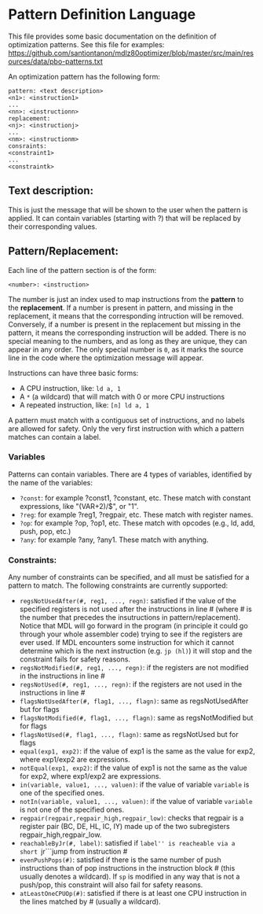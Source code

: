 # Pattern Definition Language

This file provides some basic documentation on the definition of optimization patterns. See this file for examples: https://github.com/santiontanon/mdlz80optimizer/blob/master/src/main/resources/data/pbo-patterns.txt

An optimization pattern has the following form:

```
pattern: <text description>
<n1>: <instruction1>
...
<nn>: <instructionn>
replacement:
<nj>: <instructionj>
...
<nm>: <instructionm>
consraints:
<constraint1>
...
<constraintk>
```

## Text description:

This is just the message that will be shown to the user when the pattern is applied. It can contain variables (starting with ?) that will be replaced by their corresponding values.


## Pattern/Replacement:

Each line of the pattern section is of the form:

```
<number>: <instruction>
```

The number is just an index used to map instructions from the **pattern** to the **replacement**. If a number is present in pattern, and missing in the replacement, it means that the corresponding intruction will be removed. Conversely, if a number is present in the replacement but missing in the pattern, it means the corresponding instruction will be added. There is no special meaning to the numbers, and as long as they are unique, they can appear in any order. The only special number is ```0```, as it marks the source line in the code where the optimization message will appear.

Instructions can have three basic forms:

- A CPU instruction, like: ```ld a, 1```
- A ```*``` (a wildcard) that will match with 0 or more CPU instructions
- A repeated instruction, like: ```[n] ld a, 1```

A pattern must match with a contiguous set of instructions, and no labels are allowed for safety. Only the very first instruction with which a pattern matches can contain a label.

### Variables

Patterns can contain variables. There are 4 types of variables, identified by the name of the variables:
- ```?const```: for example ?const1, ?constant, etc. These match with constant expressions, like "(VAR+2)/$", or "1".
- ```?reg```: for example ?reg1, ?regpair, etc. These match with register names.
- ```?op```: for example ?op, ?op1, etc. These match with opcodes (e.g., ld, add, push, pop, etc.)
- ```?any```: for example ?any, ?any1. These match with anything.


### Constraints:

Any number of constraints can be specified, and all must be satisfied for a pattern to match. The following constraints are currently supported:

- ```regsNotUsedAfter(#, reg1, ..., regn)```: satisfied if the value of the specified registers is not used after the instructions in line # (where # is the number that precedes the insutructions in pattern/replacement). Notice that MDL will go forward in the program (in principle it could go through your whole assembler code) trying to see if the registers are ever used. If MDL encounters some instruction for which it cannot determine which is the next instruction (e.g. ```jp (hl)```) it will stop and the constraint fails for safety reasons.
- ```regsNotModified(#, reg1, ..., regn)```: if the registers are not modified in the instructions in line #
- ```regsNotUsed(#, reg1, ..., regn)```: if the registers are not used in the instructions in line #
- ```flagsNotUsedAfter(#, flag1, ..., flagn)```: same as regsNotUsedAfter but for flags
- ```flagsNotModified(#, flag1, ..., flagn)```: same as regsNotModified but for flags
- ```flagsNotUsed(#, flag1, ..., flagn)```: same as regsNotUsed but for flags
- ```equal(exp1, exp2)```: if the value of exp1 is the same as the value for exp2, where exp1/exp2 are expressions.
- ```notEqual(exp1, exp2)```: if the value of exp1 is not the same as the value for exp2, where exp1/exp2 are expressions.
- ```in(variable, value1, ..., valuen)```: if the value of variable ```variable``` is one of the specified ones.
- ```notIn(variable, value1, ..., valuen)```: if the value of variable ```variable``` is not one of the specified ones.
- ```regpair(regpair,regpair_high,regpair_low)```: checks that regpair is a register pair (BC, DE, HL, IC, IY) made up of the two subregisters regpair_high,regpair_low.
- ```reachableByJr(#, label)```: satisfied if ```label'' is reacheable via a short ```jr```jump from instruction #
- ```evenPushPops(#)```: satisfied if there is the same number of push instructions than of pop instructions in the instruction block # (this usually denotes a wildcard). If ```sp``` is modified in any way that is not a push/pop, this constraint will also fail for safety reasons.
- ```atLeastOneCPUOp(#)```: satisfied if there is at least one CPU instruction in the lines matched by # (usually a wildcard).



